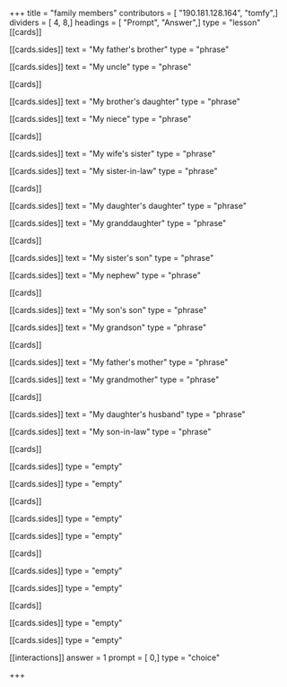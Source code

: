+++
title = "family members"
contributors = [ "190.181.128.164", "tomfy",]
dividers = [ 4, 8,]
headings = [ "Prompt", "Answer",]
type = "lesson"
[[cards]]

[[cards.sides]]
text = "My father's brother"
type = "phrase"

[[cards.sides]]
text = "My uncle"
type = "phrase"

[[cards]]

[[cards.sides]]
text = "My brother's daughter"
type = "phrase"

[[cards.sides]]
text = "My niece"
type = "phrase"

[[cards]]

[[cards.sides]]
text = "My wife's sister"
type = "phrase"

[[cards.sides]]
text = "My sister-in-law"
type = "phrase"

[[cards]]

[[cards.sides]]
text = "My daughter's daughter"
type = "phrase"

[[cards.sides]]
text = "My granddaughter"
type = "phrase"

[[cards]]

[[cards.sides]]
text = "My sister's son"
type = "phrase"

[[cards.sides]]
text = "My nephew"
type = "phrase"

[[cards]]

[[cards.sides]]
text = "My son's son"
type = "phrase"

[[cards.sides]]
text = "My grandson"
type = "phrase"

[[cards]]

[[cards.sides]]
text = "My father's mother"
type = "phrase"

[[cards.sides]]
text = "My grandmother"
type = "phrase"

[[cards]]

[[cards.sides]]
text = "My daughter's husband"
type = "phrase"

[[cards.sides]]
text = "My son-in-law"
type = "phrase"

[[cards]]

[[cards.sides]]
type = "empty"

[[cards.sides]]
type = "empty"

[[cards]]

[[cards.sides]]
type = "empty"

[[cards.sides]]
type = "empty"

[[cards]]

[[cards.sides]]
type = "empty"

[[cards.sides]]
type = "empty"

[[cards]]

[[cards.sides]]
type = "empty"

[[cards.sides]]
type = "empty"

[[interactions]]
answer = 1
prompt = [ 0,]
type = "choice"

+++
